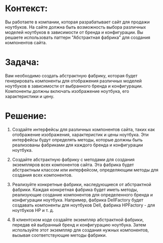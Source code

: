 # Контекст:
Вы работаете в компании, которая разрабатывает сайт для продажи ноутбуков. На сайте должна быть возможность выбора различных моделей ноутбуков в зависимости от бренда и конфигурации. Вы решаете использовать паттерн "Абстрактная фабрика" для создания компонентов сайта.

# Задача:
Вам необходимо создать абстрактную фабрику, которая будет генерировать компоненты для отображения различных моделей ноутбуков в зависимости от выбранного бренда и конфигурации. Компоненты должны включать изображение ноутбука, его характеристики и цену.

# Решение:
1. Создайте интерфейсы для различных компонентов сайта, таких как отображение изображения, характеристик и цены ноутбука. Эти интерфейсы будут определять методы, которые должны быть реализованы фабриками для каждого бренда и конфигурации ноутбука.

2. Создайте абстрактную фабрику с методами для создания экземпляров всех компонентов сайта. Эта фабрика будет абстрактным классом или интерфейсом, определяющим методы для создания всех компонентов.

3. Реализуйте конкретные фабрики, наследующиеся от абстрактной фабрики. Каждая конкретная фабрика будет иметь методы, реализующие создание компонентов для определенного бренда и конфигурации ноутбука. Например, фабрика DellFactory будет создавать компоненты для ноутбуков Dell, фабрика HPFactory - для ноутбуков HP и т. д.

4. В клиентском коде создайте экземпляр абстрактной фабрики, передав ей выбранный бренд и конфигурацию ноутбука. Затем используйте этот экземпляр для создания нужных компонентов, вызывая соответствующие методы фабрики.

